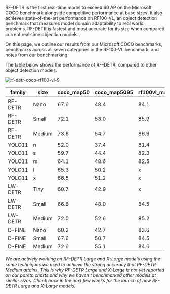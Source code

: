 RF-DETR is the first real-time model to exceed 60 AP on the Microsoft COCO benchmark alongside competitive performance at base sizes. It also achieves state-of-the-art performance on RF100-VL, an object detection benchmark that measures model domain adaptability to real world problems. RF-DETR is fastest and most accurate for its size when compared current real-time objection models.

On this page, we outline our results from our Microsoft COCO benchmarks, benchmarks across all seven categories in the RF100-VL benchmark, and notes from our benchmarking.

The table below shows the performance of RF-DETR, compared to other object detection models:

![rf-detr-coco-rf100-vl-9](https://media.roboflow.com/rfdetr/pareto1.png)

|family|size  |coco_map50|coco_map5095|rf100vl_map50|rv100vl_map5095|latency|
|------|------|----------|------------|-------------|---------------|-------|
|RF-DETR|Nano  |67.6      |48.4        |84.1         |57.1           |2.32   |
|RF-DETR|Small |72.1      |53.0        |85.9         |59.6           |3.52   |
|RF-DETR|Medium|73.6      |54.7        |86.6         |60.6           |4.52   |
|YOLO11|n     |52.0      |37.4        |81.4         |55.3           |2.49   |
|YOLO11|s     |59.7      |44.4        |82.3         |56.2           |3.16   |
|YOLO11|m     |64.1      |48.6        |82.5         |56.5           |5.13   |
|YOLO11|l     |65.3      |50.2        |x            |x              |6.65   |
|YOLO11|x     |66.5      |51.2        |x            |x              |11.92  |
|LW-DETR|Tiny  |60.7      |42.9        |x            |x              |1.91   |
|LW-DETR|Small |66.8      |48.0        |84.5         |58.0           |2.62   |
|LW-DETR|Medium|72.0      |52.6        |85.2         |59.4           |4.49   |
|D-FINE |Nano  |60.2      |42.7        |83.6         |57.7           |2.12   |
|D-FINE |Small |67.6      |50.7        |84.5         |59.9           |3.55   |
|D-FINE |Medium|72.6      |55.1        |84.6         |60.2           |5.68   |

_We are actively working on RF-DETR Large and X-Large models using the same techniques we used to achieve the strong accuracy that RF-DETR Medium attains. This is why RF-DETR Large and X-Large is not yet reported on our pareto charts and why we haven't benchmarked other models at similar sizes. Check back in the next few weeks for the launch of new RF-DETR Large and X-Large models._